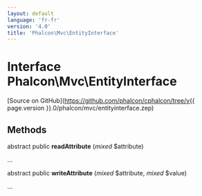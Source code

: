 ```yaml
---
layout: default
language: 'fr-fr'
version: '4.0'
title: 'Phalcon\Mvc\EntityInterface'
---
```


# Interface **Phalcon\Mvc\EntityInterface**

[Source on GitHub](https://github.com/phalcon/cphalcon/tree/v{{ page.version }}.0/phalcon/mvc/entityinterface.zep)

## Methods

abstract public **readAttribute** (*mixed* $attribute)

...

abstract public **writeAttribute** (*mixed* $attribute, *mixed* $value)

...